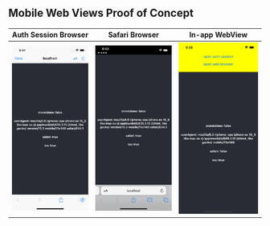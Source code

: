 ## Mobile Web Views Proof of Concept

| Auth Session Browser      	| Safari Browser       	| In-app WebView      	|
|---------------------------	|----------------------	|---------------------	|
| ![1](authsesh.png)           	| ![2](safari.png)      | ![3](inapp.png)    	|
